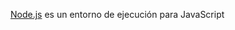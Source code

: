 <!-- [Markdown](https://es.wikipedia.org/wiki/Markdown) es un lenguaje de marcado -->
[Node.js](https://nodejs.org/es/) es un entorno de ejecución para JavaScript